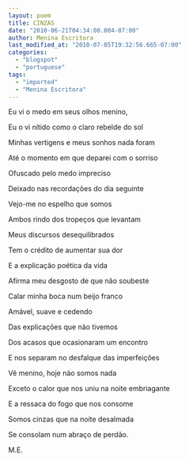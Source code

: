 ```yaml
---
layout: poem
title: CINZAS
date: "2010-06-21T04:34:00.004-07:00"
author: Menina Escritora
last_modified_at: "2010-07-05T19:32:56.665-07:00"
categories:
  - "blogspot"
  - "portuguese"
tags:
  - "imported"
  - "Menina Escritora"
---
```


Eu vi o medo em seus olhos menino, 

Eu o vi nítido como o claro rebelde do sol

Minhas vertigens e meus sonhos nada foram

Até o momento em que deparei com o sorriso

Ofuscado pelo medo impreciso

Deixado nas recordações do dia seguinte

Vejo-me no espelho que somos

Ambos rindo dos tropeços que levantam

Meus discursos desequilibrados

Tem o crédito de aumentar sua dor

E a explicação poética da vida

Afirma meu desgosto de que não soubeste

Calar minha boca num beijo franco

Amável, suave e cedendo

Das explicações que não tivemos

Dos acasos que ocasionaram um encontro

E nos separam no desfalque das imperfeições

Vê menino, hoje não somos nada

Exceto o calor que nos uniu na noite embriagante

E a ressaca do fogo que nos consome

Somos cinzas que na noite desalmada

Se consolam num abraço de perdão.

M.E.